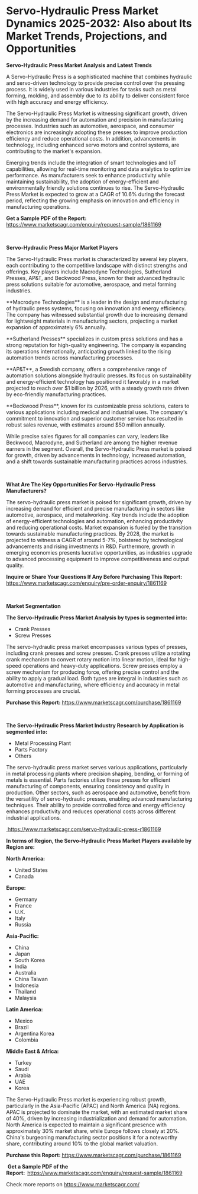 <p><h1>Servo-Hydraulic Press Market Dynamics 2025-2032: Also about Its Market Trends, Projections, and Opportunities</h1></p><p><strong>Servo-Hydraulic Press Market Analysis and Latest Trends</strong></p>
<p><p>A Servo-Hydraulic Press is a sophisticated machine that combines hydraulic and servo-driven technology to provide precise control over the pressing process. It is widely used in various industries for tasks such as metal forming, molding, and assembly due to its ability to deliver consistent force with high accuracy and energy efficiency. </p><p>The Servo-Hydraulic Press Market is witnessing significant growth, driven by the increasing demand for automation and precision in manufacturing processes. Industries such as automotive, aerospace, and consumer electronics are increasingly adopting these presses to improve production efficiency and reduce operational costs. In addition, advancements in technology, including enhanced servo motors and control systems, are contributing to the market's expansion. </p><p>Emerging trends include the integration of smart technologies and IoT capabilities, allowing for real-time monitoring and data analytics to optimize performance. As manufacturers seek to enhance productivity while maintaining sustainability, the adoption of energy-efficient and environmentally friendly solutions continues to rise. The Servo-Hydraulic Press Market is expected to grow at a CAGR of 10.6% during the forecast period, reflecting the growing emphasis on innovation and efficiency in manufacturing operations.</p></p>
<p><strong>Get a Sample PDF of the Report:&nbsp;</strong> <a href="https://www.marketscagr.com/enquiry/request-sample/1861169?utm_campaign=2383&utm_medium=2&utm_source=Github&utm_content=ia&utm_term=28022025&utm_id=servo-hydraulic-press">https://www.marketscagr.com/enquiry/request-sample/1861169</a></p>
<p>&nbsp;</p>
<p><strong>Servo-Hydraulic Press Major Market Players</strong></p>
<p><p>The Servo-Hydraulic Press market is characterized by several key players, each contributing to the competitive landscape with distinct strengths and offerings. Key players include Macrodyne Technologies, Sutherland Presses, AP&T, and Beckwood Press, known for their advanced hydraulic press solutions suitable for automotive, aerospace, and metal forming industries.</p><p>**Macrodyne Technologies** is a leader in the design and manufacturing of hydraulic press systems, focusing on innovation and energy efficiency. The company has witnessed substantial growth due to increasing demand for lightweight materials in manufacturing sectors, projecting a market expansion of approximately 6% annually.</p><p>**Sutherland Presses** specializes in custom press solutions and has a strong reputation for high-quality engineering. The company is expanding its operations internationally, anticipating growth linked to the rising automation trends across manufacturing processes.</p><p>**AP&T**, a Swedish company, offers a comprehensive range of automation solutions alongside hydraulic presses. Its focus on sustainability and energy-efficient technology has positioned it favorably in a market projected to reach over $1 billion by 2026, with a steady growth rate driven by eco-friendly manufacturing practices.</p><p>**Beckwood Press**, known for its customizable press solutions, caters to various applications including medical and industrial uses. The company's commitment to innovation and superior customer service has resulted in robust sales revenue, with estimates around $50 million annually.</p><p>While precise sales figures for all companies can vary, leaders like Beckwood, Macrodyne, and Sutherland are among the higher revenue earners in the segment. Overall, the Servo-Hydraulic Press market is poised for growth, driven by advancements in technology, increased automation, and a shift towards sustainable manufacturing practices across industries.</p></p>
<p>&nbsp;</p>
<p><strong>What Are The Key Opportunities For Servo-Hydraulic Press Manufacturers?</strong></p>
<p><p>The servo-hydraulic press market is poised for significant growth, driven by increasing demand for efficient and precise manufacturing in sectors like automotive, aerospace, and metalworking. Key trends include the adoption of energy-efficient technologies and automation, enhancing productivity and reducing operational costs. Market expansion is fueled by the transition towards sustainable manufacturing practices. By 2028, the market is projected to witness a CAGR of around 5-7%, bolstered by technological advancements and rising investments in R&D. Furthermore, growth in emerging economies presents lucrative opportunities, as industries upgrade to advanced processing equipment to improve competitiveness and output quality.</p></p>
<p><strong>Inquire or Share Your Questions If Any Before Purchasing This Report:</strong> <a href="https://www.marketscagr.com/enquiry/pre-order-enquiry/1861169?utm_campaign=2383&utm_medium=2&utm_source=Github&utm_content=ia&utm_term=28022025&utm_id=servo-hydraulic-press">https://www.marketscagr.com/enquiry/pre-order-enquiry/1861169</a></p>
<p>&nbsp;</p>
<p><strong>Market Segmentation</strong></p>
<p><strong>The Servo-Hydraulic Press Market Analysis by types is segmented into:</strong></p>
<p><ul><li>Crank Presses</li><li>Screw Presses</li></ul></p>
<p><p>The servo-hydraulic press market encompasses various types of presses, including crank presses and screw presses. Crank presses utilize a rotating crank mechanism to convert rotary motion into linear motion, ideal for high-speed operations and heavy-duty applications. Screw presses employ a screw mechanism for producing force, offering precise control and the ability to apply a gradual load. Both types are integral in industries such as automotive and manufacturing, where efficiency and accuracy in metal forming processes are crucial.</p></p>
<p><strong>Purchase this Report:&nbsp;</strong><a href="https://www.marketscagr.com/purchase/1861169?utm_campaign=2383&utm_medium=2&utm_source=Github&utm_content=ia&utm_term=28022025&utm_id=servo-hydraulic-press">https://www.marketscagr.com/purchase/1861169</a></p>
<p>&nbsp;</p>
<p><strong>The Servo-Hydraulic Press Market Industry Research by Application is segmented into:</strong></p>
<p><ul><li>Metal Processing Plant</li><li>Parts Factory</li><li>Others</li></ul></p>
<p><p>The servo-hydraulic press market serves various applications, particularly in metal processing plants where precision shaping, bending, or forming of metals is essential. Parts factories utilize these presses for efficient manufacturing of components, ensuring consistency and quality in production. Other sectors, such as aerospace and automotive, benefit from the versatility of servo-hydraulic presses, enabling advanced manufacturing techniques. Their ability to provide controlled force and energy efficiency enhances productivity and reduces operational costs across different industrial applications.</p></p>
<p><a href="https://www.marketscagr.com/servo-hydraulic-press-r1861169?utm_campaign=2383&utm_medium=2&utm_source=Github&utm_content=ia&utm_term=28022025&utm_id=servo-hydraulic-press">&nbsp;https://www.marketscagr.com/servo-hydraulic-press-r1861169</a></p>
<p><strong>In terms of Region, the Servo-Hydraulic Press Market Players available by Region are:</strong></p>
<p>
    <p> <strong> North America: </strong>
        <ul>
            <li>United States</li>
            <li>Canada</li>
        </ul>
        </p> 
    <p> <strong> Europe: </strong>
        <ul>
            <li>Germany</li>
            <li>France</li>
            <li>U.K.</li>
            <li>Italy</li>
            <li>Russia</li>
        </ul>
        </p> 
    <p> <strong> Asia-Pacific: </strong>
        <ul>
            <li>China</li>
            <li>Japan</li>
            <li>South Korea</li>
            <li>India</li>
            <li>Australia</li>
            <li>China Taiwan</li>
            <li>Indonesia</li>
            <li>Thailand</li>
            <li>Malaysia</li>
        </ul>
        </p> 
    <p> <strong> Latin America: </strong>
        <ul>
            <li>Mexico</li>
            <li>Brazil</li>
            <li>Argentina Korea</li>
            <li>Colombia</li>
        </ul>
        </p> 
    <p> <strong> Middle East & Africa: </strong>
        <ul>
            <li>Turkey</li>
            <li>Saudi</li>
            <li>Arabia</li>
            <li>UAE</li>
            <li>Korea</li>
        </ul>
    </p>
    </p>
<p><p>The Servo-Hydraulic Press market is experiencing robust growth, particularly in the Asia-Pacific (APAC) and North America (NA) regions. APAC is projected to dominate the market, with an estimated market share of 40%, driven by increasing industrialization and demand for automation. North America is expected to maintain a significant presence with approximately 30% market share, while Europe follows closely at 20%. China's burgeoning manufacturing sector positions it for a noteworthy share, contributing around 10% to the global market valuation.</p></p>
<p><strong>Purchase this Report: </strong><a href="https://www.marketscagr.com/purchase/1861169?utm_campaign=2383&utm_medium=2&utm_source=Github&utm_content=ia&utm_term=28022025&utm_id=servo-hydraulic-press">https://www.marketscagr.com/purchase/1861169</a></p>
<p>&nbsp;<strong>Get a Sample PDF of the Report:&nbsp;&nbsp;</strong><a href="https://www.marketscagr.com/enquiry/request-sample/1861169?utm_campaign=2383&utm_medium=2&utm_source=Github&utm_content=ia&utm_term=28022025&utm_id=servo-hydraulic-press">https://www.marketscagr.com/enquiry/request-sample/1861169</a></p>
<p><strong></strong></p>
<p>Check more reports on <a href="https://www.marketscagr.com/?utm_campaign=2383&utm_medium=2&utm_source=Github&utm_content=ia&utm_term=28022025&utm_id=servo-hydraulic-press">https://www.marketscagr.com/</a></p>
